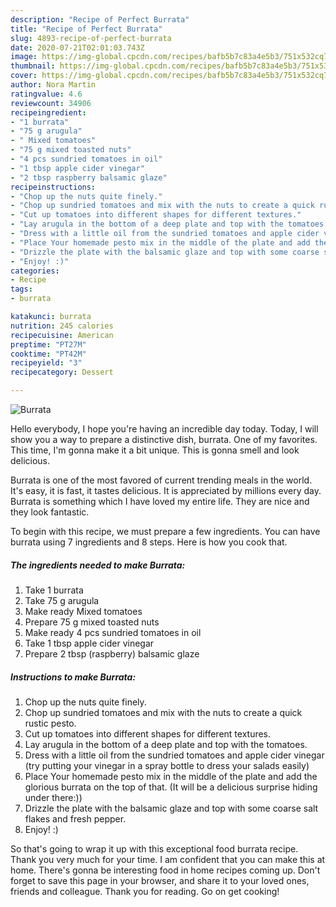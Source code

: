 ```yaml
---
description: "Recipe of Perfect Burrata"
title: "Recipe of Perfect Burrata"
slug: 4893-recipe-of-perfect-burrata
date: 2020-07-21T02:01:03.743Z
image: https://img-global.cpcdn.com/recipes/bafb5b7c83a4e5b3/751x532cq70/burrata-recipe-main-photo.jpg
thumbnail: https://img-global.cpcdn.com/recipes/bafb5b7c83a4e5b3/751x532cq70/burrata-recipe-main-photo.jpg
cover: https://img-global.cpcdn.com/recipes/bafb5b7c83a4e5b3/751x532cq70/burrata-recipe-main-photo.jpg
author: Nora Martin
ratingvalue: 4.6
reviewcount: 34906
recipeingredient:
- "1 burrata"
- "75 g arugula"
- " Mixed tomatoes"
- "75 g mixed toasted nuts"
- "4 pcs sundried tomatoes in oil"
- "1 tbsp apple cider vinegar"
- "2 tbsp raspberry balsamic glaze"
recipeinstructions:
- "Chop up the nuts quite finely."
- "Chop up sundried tomatoes and mix with the nuts to create a quick rustic pesto."
- "Cut up tomatoes into different shapes for different textures."
- "Lay arugula in the bottom of a deep plate and top with the tomatoes."
- "Dress with a little oil from the sundried tomatoes and apple cider vinegar (try putting your vinegar in a spray bottle to dress your salads easily)"
- "Place Your homemade pesto mix in the middle of the plate and add the glorious burrata on the top of that. (It will be a delicious surprise hiding under there:))"
- "Drizzle the plate with the balsamic glaze and top with some coarse salt flakes and fresh pepper."
- "Enjoy! :)"
categories:
- Recipe
tags:
- burrata

katakunci: burrata 
nutrition: 245 calories
recipecuisine: American
preptime: "PT27M"
cooktime: "PT42M"
recipeyield: "3"
recipecategory: Dessert

---
```



![Burrata](https://img-global.cpcdn.com/recipes/bafb5b7c83a4e5b3/751x532cq70/burrata-recipe-main-photo.jpg)

Hello everybody, I hope you're having an incredible day today. Today, I will show you a way to prepare a distinctive dish, burrata. One of my favorites. This time, I'm gonna make it a bit unique. This is gonna smell and look delicious.

Burrata is one of the most favored of current trending meals in the world. It's easy, it is fast, it tastes delicious. It is appreciated by millions every day. Burrata is something which I have loved my entire life. They are nice and they look fantastic.




To begin with this recipe, we must prepare a few ingredients. You can have burrata using 7 ingredients and 8 steps. Here is how you cook that.

<!--inarticleads1-->

##### The ingredients needed to make Burrata:

1. Take 1 burrata
1. Take 75 g arugula
1. Make ready  Mixed tomatoes
1. Prepare 75 g mixed toasted nuts
1. Make ready 4 pcs sundried tomatoes in oil
1. Take 1 tbsp apple cider vinegar
1. Prepare 2 tbsp (raspberry) balsamic glaze




<!--inarticleads2-->

##### Instructions to make Burrata:

1. Chop up the nuts quite finely.
1. Chop up sundried tomatoes and mix with the nuts to create a quick rustic pesto.
1. Cut up tomatoes into different shapes for different textures.
1. Lay arugula in the bottom of a deep plate and top with the tomatoes.
1. Dress with a little oil from the sundried tomatoes and apple cider vinegar (try putting your vinegar in a spray bottle to dress your salads easily)
1. Place Your homemade pesto mix in the middle of the plate and add the glorious burrata on the top of that. (It will be a delicious surprise hiding under there:))
1. Drizzle the plate with the balsamic glaze and top with some coarse salt flakes and fresh pepper.
1. Enjoy! :)




So that's going to wrap it up with this exceptional food burrata recipe. Thank you very much for your time. I am confident that you can make this at home. There's gonna be interesting food in home recipes coming up. Don't forget to save this page in your browser, and share it to your loved ones, friends and colleague. Thank you for reading. Go on get cooking!
